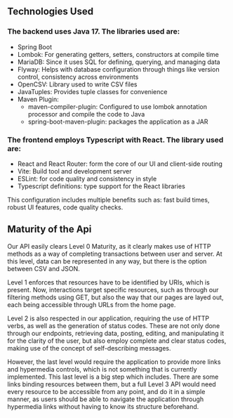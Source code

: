 ## Technologies Used
 ### The backend uses  Java 17. The libraries used are:

- Spring Boot
- Lombok: For generating getters, setters, constructors at compile time
- MariaDB: Since it uses SQL for defining, querying, and managing data
- Flyway: Helps with database configuration through things like version control, consistency across environments
- OpenCSV: Library used to write CSV files
- JavaTuples: Provides tuple classes for convenience
- Maven Plugin: 
    * maven-compiler-plugin: Configured to use lombok annotation processor and compile the code to Java
    * spring-boot-maven-plugin: packages the application as a JAR


### The frontend employs Typescript with React. The library used are:
 
- React and React Router: form the core of our UI and client-side routing
- Vite: Build tool and development server
- ESLint: for code quality and consistency in style
- Typescript definitions: type support for the React libraries

This configuration includes multiple benefits such as: fast build times, robust UI features, code quality checks.

## Maturity of the Api

Our API easily clears Level 0 Maturity, as it clearly makes use of HTTP methods as a way of completing transactions between
user and server. At this level, data can be represented in any way, but there is the option between CSV and JSON.

Level 1 enforces that resources have to be identified by URIs, which is present. Now, interactions target specific resources, such as through our filtering methods using GET, but also the way that our pages are layed out, each being accessible through URLs from the home page.

Level 2 is also respected in our application, requiring the use of HTTP verbs, as well as the generation of status codes. These are not only done 
through our endpoints, retrieving data, posting, editing, and manipulating it for the clarity of the user, but also employ complete and clear
status codes, making use of the concept of self-describing messages.

However, the last level would require the application to provide more links and hypermedia controls, which is not something that is currently implemented.
This last level is a big step which includes. There are some links binding resources between them, but a full Level 3 API would need every resource
to be accessible from any point, and do it in a simple manner, as users should be able to navigate the application through hypermedia links without
having to know its structure beforehand.


